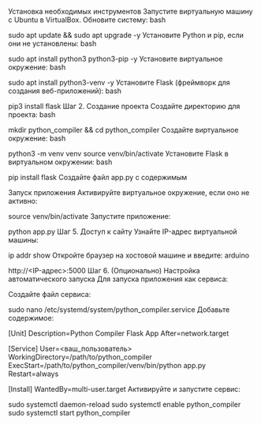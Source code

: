 Установка необходимых инструментов
Запустите виртуальную машину с Ubuntu в VirtualBox.
Обновите систему:
bash

sudo apt update && sudo apt upgrade -y
Установите Python и pip, если они не установлены:
bash

sudo apt install python3 python3-pip -y
Установите виртуальное окружение:
bash

sudo apt install python3-venv -y
Установите Flask (фреймворк для создания веб-приложений):
bash

pip3 install flask
Шаг 2. Создание проекта
Создайте директорию для проекта:
bash

mkdir python_compiler && cd python_compiler
Создайте виртуальное окружение:
bash

python3 -m venv venv
source venv/bin/activate
Установите Flask в виртуальном окружении:
bash

pip install flask
Создайте файл app.py с содержимым

Запуск приложения
Активируйте виртуальное окружение, если оно не активно:

source venv/bin/activate
Запустите приложение:

python app.py
Шаг 5. Доступ к сайту
Узнайте IP-адрес виртуальной машины:

ip addr show
Откройте браузер на хостовой машине и введите:
arduino

http://<IP-адрес>:5000
Шаг 6. (Опционально) Настройка автоматического запуска
Для запуска приложения как сервиса:

Создайте файл сервиса:

sudo nano /etc/systemd/system/python_compiler.service
Добавьте содержимое:

[Unit]
Description=Python Compiler Flask App
After=network.target

[Service]
User=<ваш_пользователь>
WorkingDirectory=/path/to/python_compiler
ExecStart=/path/to/python_compiler/venv/bin/python app.py
Restart=always

[Install]
WantedBy=multi-user.target
Активируйте и запустите сервис:


sudo systemctl daemon-reload
sudo systemctl enable python_compiler
sudo systemctl start python_compiler
 
